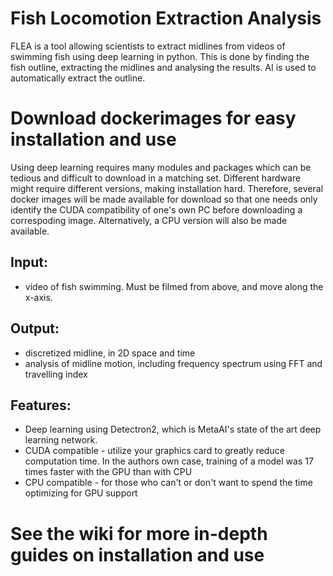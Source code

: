 # Fish Locomotion Extraction Analysis

FLEA is a tool allowing scientists to extract midlines from videos of swimming fish using deep learning in python. This is done by finding the fish outline, extracting the midlines and analysing the results. AI is used to automatically extract the outline.

# Download dockerimages for easy installation and use

Using deep learning requires many modules and packages which can be tedious and difficult to download in a matching set. Different hardware might require different versions, making installation hard. Therefore, several docker images will be made available for download so that one needs only identify the CUDA compatibility of one's own PC before downloading a correspoding image. Alternatively, a CPU version will also be made available. 

## Input:
- video of fish swimming. Must be filmed from above, and move along the x-axis. 

## Output:
- discretized midline, in 2D space and time
- analysis of midline motion, including frequency spectrum using FFT and travelling index

## Features:
- Deep learning using Detectron2, which is MetaAI's state of the art deep learning network.
- CUDA compatible - utilize your graphics card to greatly reduce computation time. In the authors own case, training of a model was 17 times faster with the GPU than with CPU
- CPU compatible - for those who can't or don't want to spend the time optimizing for GPU support


# See the wiki for more in-depth guides on installation and use
